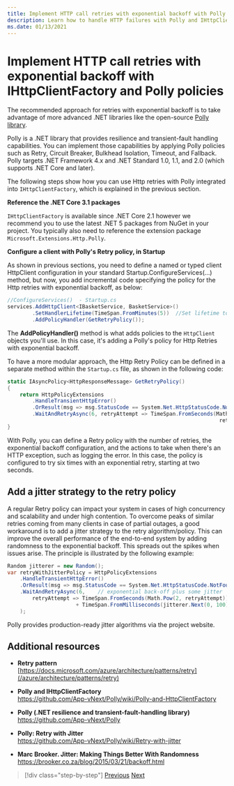 ```yaml
---
title: Implement HTTP call retries with exponential backoff with Polly
description: Learn how to handle HTTP failures with Polly and IHttpClientFactory.
ms.date: 01/13/2021
---
```


# Implement HTTP call retries with exponential backoff with IHttpClientFactory and Polly policies

The recommended approach for retries with exponential backoff is to take advantage of more advanced .NET libraries like the open-source [Polly library](https://github.com/App-vNext/Polly).

Polly is a .NET library that provides resilience and transient-fault handling capabilities. You can implement those capabilities by applying Polly policies such as Retry, Circuit Breaker, Bulkhead Isolation, Timeout, and Fallback. Polly targets .NET Framework 4.x and .NET Standard 1.0, 1.1, and 2.0 (which supports .NET Core and later).

The following steps show how you can use Http retries with Polly integrated into `IHttpClientFactory`, which is explained in the previous section.

**Reference the .NET Core 3.1 packages**

`IHttpClientFactory` is available since .NET Core 2.1 however we recommend you to use the latest .NET 5 packages from NuGet in your project. You typically also need to reference the extension package `Microsoft.Extensions.Http.Polly`.

**Configure a client with Polly's Retry policy, in Startup**

As shown in previous sections, you need to define a named or typed client HttpClient configuration in your standard Startup.ConfigureServices(...) method, but now, you add incremental code specifying the policy for the Http retries with exponential backoff, as below:

```csharp
//ConfigureServices()  - Startup.cs
services.AddHttpClient<IBasketService, BasketService>()
        .SetHandlerLifetime(TimeSpan.FromMinutes(5))  //Set lifetime to five minutes
        .AddPolicyHandler(GetRetryPolicy());
```

The **AddPolicyHandler()** method is what adds policies to the `HttpClient` objects you'll use. In this case, it's adding a Polly's policy for Http Retries with exponential backoff.

To have a more modular approach, the Http Retry Policy can be defined in a separate method within the `Startup.cs` file, as shown in the following code:

```csharp
static IAsyncPolicy<HttpResponseMessage> GetRetryPolicy()
{
    return HttpPolicyExtensions
        .HandleTransientHttpError()
        .OrResult(msg => msg.StatusCode == System.Net.HttpStatusCode.NotFound)
        .WaitAndRetryAsync(6, retryAttempt => TimeSpan.FromSeconds(Math.Pow(2,
                                                                    retryAttempt)));
}
```

With Polly, you can define a Retry policy with the number of retries, the exponential backoff configuration, and the actions to take when there's an HTTP exception, such as logging the error. In this case, the policy is configured to try six times with an exponential retry, starting at two seconds.

## Add a jitter strategy to the retry policy

A regular Retry policy can impact your system in cases of high concurrency and scalability and under high contention. To overcome peaks of similar retries coming from many clients in case of partial outages, a good workaround is to add a jitter strategy to the retry algorithm/policy. This can improve the overall performance of the end-to-end system by adding randomness to the exponential backoff. This spreads out the spikes when issues arise. The principle is illustrated by the following example:

```csharp
Random jitterer = new Random();
var retryWithJitterPolicy = HttpPolicyExtensions
    .HandleTransientHttpError()
    .OrResult(msg => msg.StatusCode == System.Net.HttpStatusCode.NotFound)
    .WaitAndRetryAsync(6,    // exponential back-off plus some jitter
        retryAttempt => TimeSpan.FromSeconds(Math.Pow(2, retryAttempt))  
                      + TimeSpan.FromMilliseconds(jitterer.Next(0, 100))
    );
```

Polly provides production-ready jitter algorithms via the project website.

## Additional resources

- **Retry pattern**  
  [https://docs.microsoft.com/azure/architecture/patterns/retry](/azure/architecture/patterns/retry)

- **Polly and IHttpClientFactory**  
  <https://github.com/App-vNext/Polly/wiki/Polly-and-HttpClientFactory>

- **Polly (.NET resilience and transient-fault-handling library)**  
  <https://github.com/App-vNext/Polly>

- **Polly: Retry with Jitter**  
  <https://github.com/App-vNext/Polly/wiki/Retry-with-jitter>

- **Marc Brooker. Jitter: Making Things Better With Randomness**  
  <https://brooker.co.za/blog/2015/03/21/backoff.html>

>[!div class="step-by-step"]
>[Previous](use-httpclientfactory-to-implement-resilient-http-requests.md)
>[Next](implement-circuit-breaker-pattern.md)
